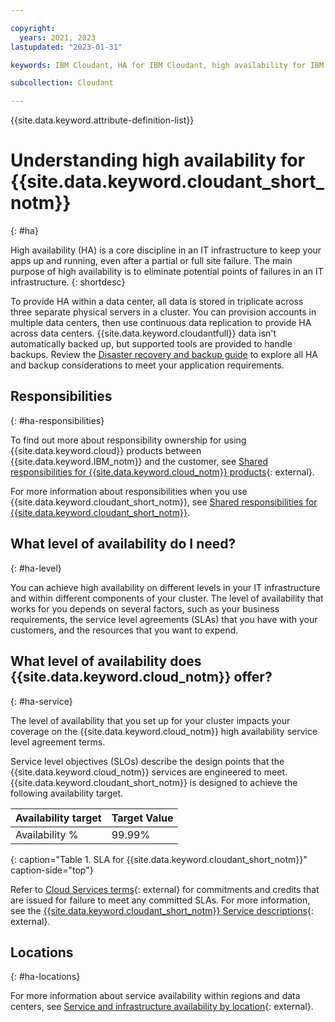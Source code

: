 ```yaml
---

copyright:
  years: 2021, 2023
lastupdated: "2023-01-31"

keywords: IBM Cloudant, HA for IBM Cloudant, high availability for IBM Cloudant

subcollection: Cloudant

---
```


{{site.data.keyword.attribute-definition-list}}

# Understanding high availability for {{site.data.keyword.cloudant_short_notm}}
{: #ha}

High availability (HA) is a core discipline in an IT infrastructure to keep your apps up and running, even after a partial or full site failure. The main purpose of high availability is to eliminate potential points of failures in an IT infrastructure. 
{: shortdesc}

To provide HA within a data center, all data is stored in triplicate across three separate physical servers in a cluster. You can provision accounts in multiple data centers, then use continuous data replication to provide HA across data centers. {{site.data.keyword.cloudantfull}} data isn't automatically backed up, but supported tools are provided to handle backups. Review the [Disaster recovery and backup guide](/docs/Cloudant?topic=Cloudant-disaster-recovery-and-backup) to explore all HA and backup considerations to meet your application requirements.

## Responsibilities
{: #ha-responsibilities}

To find out more about responsibility ownership for using {{site.data.keyword.cloud}} products between {{site.data.keyword.IBM_notm}} and the customer, see [Shared responsibilities for {{site.data.keyword.cloud_notm}} products](/docs/overview?topic=overview-shared-responsibilities){: external}.

For more information about responsibilities when you use {{site.data.keyword.cloudant_short_notm}}, see [Shared responsibilities for {{site.data.keyword.cloudant_short_notm}}](/docs/Cloudant?topic=Cloudant-cloudant-responsibilities).

## What level of availability do I need?
{: #ha-level}

You can achieve high availability on different levels in your IT infrastructure and within different components of your cluster. The level of availability that works for you depends on several factors, such as your business requirements, the service level agreements (SLAs) that you have with your customers, and the resources that you want to expend.

## What level of availability does {{site.data.keyword.cloud_notm}} offer?
{: #ha-service}

The level of availability that you set up for your cluster impacts your coverage on the {{site.data.keyword.cloud_notm}} high availability service level agreement terms. 

Service level objectives (SLOs) describe the design points that the {{site.data.keyword.cloud_notm}} services are engineered to meet. {{site.data.keyword.cloudant_short_notm}} is designed to achieve the following availability target.

| Availability target | Target Value   |
|---|---|
|  Availability % |  99.99% |
{: caption="Table 1. SLA for {{site.data.keyword.cloudant_short_notm}}" caption-side="top"}

Refer to [Cloud Services terms](https://www-03.ibm.com/software/sla/sladb.nsf/sla/bm?OpenDocument){: external} for commitments and credits that are issued for failure to meet any committed SLAs. For more information, see the [{{site.data.keyword.cloudant_short_notm}} Service descriptions](https://www-03.ibm.com/software/sla/sladb.nsf/sla/bm-6627-07){: external}.


## Locations
{: #ha-locations}

For more information about service availability within regions and data centers, see [Service and infrastructure availability by location](/docs/overview?topic=overview-services_region){: external}.
